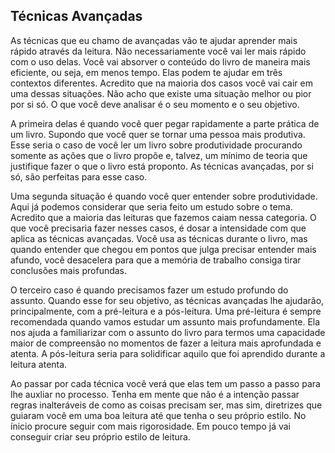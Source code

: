 ## Técnicas Avançadas

As técnicas que eu chamo de avançadas vão te ajudar aprender mais rápido através da leitura. Não necessariamente você vai ler mais rápido com o uso delas. Você vai absorver o conteúdo do livro de maneira mais eficiente, ou seja, em menos tempo. Elas podem te ajudar em três contextos diferentes. Acredito que na maioria dos casos você vai cair em uma dessas situações. Não acho que existe uma situação melhor ou pior por si só. O que você deve analisar é o seu momento e o seu objetivo.

A primeira delas é quando você quer pegar rapidamente a parte prática de um livro. Supondo que você quer se tornar uma pessoa mais produtiva. Esse seria o caso de você ler um livro sobre produtividade procurando somente as ações que o livro propõe e, talvez, um mínimo de teoria que justifique fazer o que o livro está proponto. As técnicas avançadas, por si só, são perfeitas para esse caso.

Uma segunda situação é quando você quer entender sobre produtividade. Aqui já podemos considerar que seria feito um estudo sobre o tema. Acredito que a maioria das leituras que fazemos caiam nessa categoria. O que você precisaria fazer nesses casos, é dosar a intensidade com que aplica as técnicas avançadas. Você usa as técnicas durante o livro, mas quando entender que chegou em pontos que julga precisar entender mais afundo, você desacelera para que a memória de trabalho consiga tirar conclusões mais profundas.

O terceiro caso é quando precisamos fazer um estudo profundo do assunto. Quando esse for seu objetivo, as técnicas avançadas lhe ajudarão, principalmente, com a pré-leitura e a pós-leitura. Uma pré-leitura é sempre recomendada quando vamos estudar um assunto mais profundamente. Ela nos ajuda a familiarizar com o assunto do livro para termos uma capacidade maior de compreensão no momentos de fazer a leitura mais aprofundada e atenta. A pós-leitura seria para solidificar aquilo que foi aprendido durante a leitura atenta.

Ao passar por cada técnica você verá que elas tem um passo a passo para lhe auxliar no processo. Tenha em mente que não é a intenção passar regras inalteráveis de como as coisas precisam ser, mas sim, diretrizes que guiaram você em uma boa leitura até que tenha o seu próprio estilo. No ínicio procure seguir com mais rigorosidade. Em pouco tempo já vai conseguir criar seu próprio estilo de leitura.
